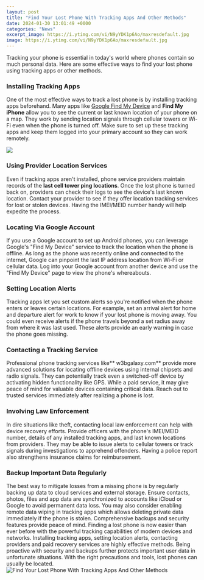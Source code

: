 ```yaml
---
layout: post
title: "Find Your Lost Phone With Tracking Apps And Other Methods"
date: 2024-01-30 13:01:49 +0000
categories: "News"
excerpt_image: https://i.ytimg.com/vi/N9yYDK1p6Ao/maxresdefault.jpg
image: https://i.ytimg.com/vi/N9yYDK1p6Ao/maxresdefault.jpg
---
```


Tracking your phone is essential in today's world where phones contain so much personal data. Here are some effective ways to find your lost phone using tracking apps or other methods.
### Installing Tracking Apps 
One of the most effective ways to track a lost phone is by installing tracking apps beforehand. Many apps like [Google Find My Device](https://fistore.mysenprints.com/collection/alamo) and **Find My iPhone** allow you to see the current or last known location of your phone on a map. They work by sending location signals through cellular towers or Wi-Fi even when the phone is turned off. Make sure to set up these tracking apps and keep them logged into your primary account so they can work remotely.

![](https://wonderfulengineering.com/wp-content/uploads/2018/10/iphone3.jpg)
### Using Provider Location Services
Even if tracking apps aren't installed, phone service providers maintain records of the **last cell tower ping locations**. Once the lost phone is turned back on, providers can check their logs to see the device's last known location. Contact your provider to see if they offer location tracking services for lost or stolen devices. Having the IMEI/MEID number handy will help expedite the process.
### Locating Via Google Account  
If you use a Google account to set up Android phones, you can leverage Google's "Find My Device" service to track the location when the phone is offline. As long as the phone was recently online and connected to the internet, Google can pinpoint the last IP address location from Wi-Fi or cellular data. Log into your Google account from another device and use the "Find My Device" page to view the phone's whereabouts.
### Setting Location Alerts
Tracking apps let you set custom alerts so you're notified when the phone enters or leaves certain locations. For example, set an arrival alert for home and departure alert for work to know if your lost phone is moving away. You could even receive alerts if the phone travels beyond a set radius away from where it was last used. These alerts provide an early warning in case the phone goes missing.
### Contacting a Tracking Service 
Professional phone tracking services like** w3bgalaxy.com** provide more advanced solutions for locating offline devices using internal chipsets and radio signals. They can potentially track even a switched-off device by activating hidden functionality like GPS. While a paid service, it may give peace of mind for valuable devices containing critical data. Reach out to trusted services immediately after realizing a phone is lost.  
### Involving Law Enforcement
In dire situations like theft, contacting local law enforcement can help with device recovery efforts. Provide officers with the phone's IMEI/MEID number, details of any installed tracking apps, and last known locations from providers. They may be able to issue alerts to cellular towers or track signals during investigations to apprehend offenders. Having a police report also strengthens insurance claims for reimbursement.
### Backup Important Data Regularly
The best way to mitigate losses from a missing phone is by regularly backing up data to cloud services and external storage. Ensure contacts, photos, files and app data are synchronized to accounts like iCloud or Google to avoid permanent data loss. You may also consider enabling remote data wiping in tracking apps which allows deleting private data immediately if the phone is stolen. Comprehensive backups and security features provide peace of mind.
Finding a lost phone is now easier than ever before with the powerful tracking capabilities of modern devices and networks. Installing tracking apps, setting location alerts, contacting providers and paid recovery services are highly effective methods. Being proactive with security and backups further protects important user data in unfortunate situations. With the right precautions and tools, lost phones can usually be located.
![Find Your Lost Phone With Tracking Apps And Other Methods](https://i.ytimg.com/vi/N9yYDK1p6Ao/maxresdefault.jpg)